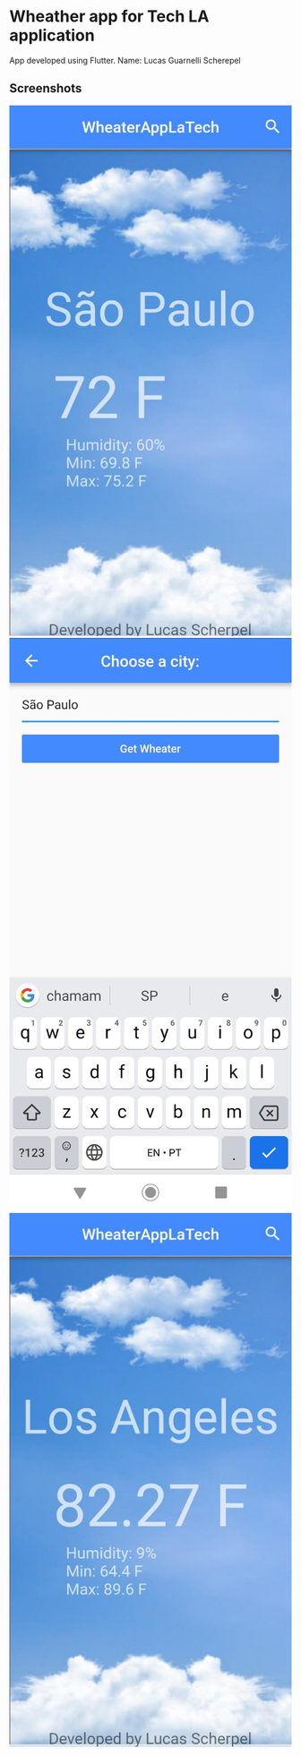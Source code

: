 # Wheather app for Tech LA application

App developed using Flutter.
Name: Lucas Guarnelli Scherepel
## Screenshots

![Images](/images/print1.png)
![Images2](/images/print2.png)
![Images3](/images/print3.png)
